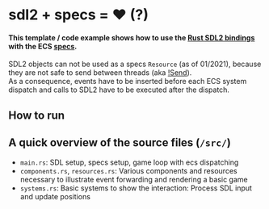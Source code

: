 # sdl2 + specs = ❤ (?)

#### This template / code example shows how to use the [Rust SDL2 bindings](https://crates.io/crates/sdl2) with the ECS [specs](https://crates.io/crates/specs).

SDL2 objects can not be used as a specs `Resource` (as of 01/2021), because they are not safe to send between threads (aka [!Send](https://doc.rust-lang.org/std/marker/trait.Send.html)).  
As a consequence, events have to be inserted before each ECS system dispatch and calls to SDL2 have to be executed after the dispatch.

## How to run



## A quick overview of the source files (`/src/`)

- `main.rs`: SDL setup, specs setup, game loop with ecs dispatching
- `components.rs`, `resources.rs`: Various components and resources necessary to illustrate event forwarding and rendering a basic game
- `systems.rs`: Basic systems to show the interaction: Process SDL input and update positions
